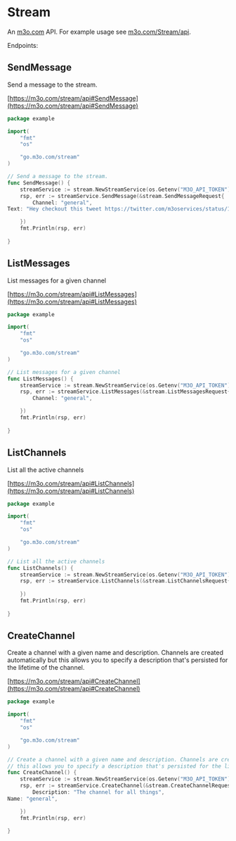 # Stream

An [m3o.com](https://m3o.com) API. For example usage see [m3o.com/Stream/api](https://m3o.com/Stream/api).

Endpoints:

## SendMessage

Send a message to the stream.


[https://m3o.com/stream/api#SendMessage](https://m3o.com/stream/api#SendMessage)

```go
package example

import(
	"fmt"
	"os"

	"go.m3o.com/stream"
)

// Send a message to the stream.
func SendMessage() {
	streamService := stream.NewStreamService(os.Getenv("M3O_API_TOKEN"))
	rsp, err := streamService.SendMessage(&stream.SendMessageRequest{
		Channel: "general",
Text: "Hey checkout this tweet https://twitter.com/m3oservices/status/1455291054295498752",

	})
	fmt.Println(rsp, err)
	
}
```
## ListMessages

List messages for a given channel


[https://m3o.com/stream/api#ListMessages](https://m3o.com/stream/api#ListMessages)

```go
package example

import(
	"fmt"
	"os"

	"go.m3o.com/stream"
)

// List messages for a given channel
func ListMessages() {
	streamService := stream.NewStreamService(os.Getenv("M3O_API_TOKEN"))
	rsp, err := streamService.ListMessages(&stream.ListMessagesRequest{
		Channel: "general",

	})
	fmt.Println(rsp, err)
	
}
```
## ListChannels

List all the active channels


[https://m3o.com/stream/api#ListChannels](https://m3o.com/stream/api#ListChannels)

```go
package example

import(
	"fmt"
	"os"

	"go.m3o.com/stream"
)

// List all the active channels
func ListChannels() {
	streamService := stream.NewStreamService(os.Getenv("M3O_API_TOKEN"))
	rsp, err := streamService.ListChannels(&stream.ListChannelsRequest{
		
	})
	fmt.Println(rsp, err)
	
}
```
## CreateChannel

Create a channel with a given name and description. Channels are created automatically but
this allows you to specify a description that's persisted for the lifetime of the channel.


[https://m3o.com/stream/api#CreateChannel](https://m3o.com/stream/api#CreateChannel)

```go
package example

import(
	"fmt"
	"os"

	"go.m3o.com/stream"
)

// Create a channel with a given name and description. Channels are created automatically but
// this allows you to specify a description that's persisted for the lifetime of the channel.
func CreateChannel() {
	streamService := stream.NewStreamService(os.Getenv("M3O_API_TOKEN"))
	rsp, err := streamService.CreateChannel(&stream.CreateChannelRequest{
		Description: "The channel for all things",
Name: "general",

	})
	fmt.Println(rsp, err)
	
}
```
